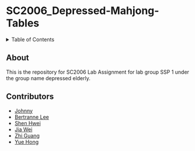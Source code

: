 # SC2006_Depressed-Mahjong-Tables

<!-- TABLE OF CONTENTS -->
<details>
    <summary>Table of Contents</summary>
    <ol>
        <li>About The Project</li>
        <li>Contributors</li>
    </ol>
</details>

## About

This is the repository for SC2006 Lab Assignment for lab group SSP 1 under the group name depressed elderly.

## Contributors

- [Johnny](https://github.com/johnny-psh)
- [Bertranne Lee](https://github.com/bertrainn)
- [Shen Hwei](https://github.com/imaginaryBuddy)
- [Jia Wei](https://github.com/KohJiaWei)
- [Zhi Guang](https://github.com/Justinhhhh)
- [Yue Hong](https://github.com/AmosChong20)
